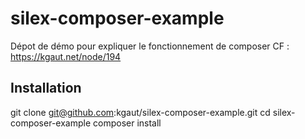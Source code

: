 # silex-composer-example
Dépot de démo pour expliquer le fonctionnement de composer CF : https://kgaut.net/node/194

## Installation

git clone git@github.com:kgaut/silex-composer-example.git
cd silex-composer-example
composer install
